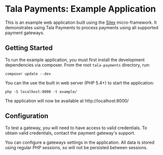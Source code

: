 # Tala Payments: Example Application

This is an example web application built using the [Silex](http://silex.sensiolabs.org/)
micro-framework. It demonstrates using Tala Payments to process payments using all supported
payment gateways.

## Getting Started

To run the example application, you must first install the development dependencies via composer.
From the root `tala-payments` directory, run:

    composer update --dev

You can the use the built in web server (PHP 5.4+) to start the application:

    php -S localhost:8000 -t example/

The application will now be available at http://localhost:8000/

## Configuration

To test a gateway, you will need to have access to valid credentials. To obtain valid credentials,
contact the payment gateway's support.

You can configure a gateways settings in the application. All data is stored using regular PHP
sessions, so will not be persisted between sessions.
